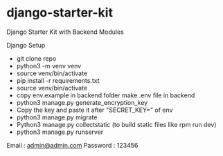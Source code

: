 # django-starter-kit
Django Starter Kit with Backend Modules

Django Setup 

* git clone repo
* python3 -m venv venv 
* source venv/bin/activate
* pip install -r requirements.txt
* source venv/bin/activate
* copy env.example in backend folder make .env file in backend
* python3 manage.py generate_encryption_key
* Copy the key and paste it after "SECRET_KEY=" of env
* python3 manage.py migrate
* Python3 manage.py collectstatic (to build static files like rpm run dev)
* python3 manage.py runserver

Email : admin@admin.com
Password : 123456
